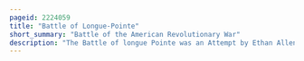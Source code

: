 ```yaml
---
pageid: 2224059
title: "Battle of Longue-Pointe"
short_summary: "Battle of the American Revolutionary War"
description: "The Battle of longue Pointe was an Attempt by Ethan Allen and a small Force of american and quebec Militia to capture Montreal from british Forces on 25 September 1775 early in the american. Allen who had been commanded only to raise militia Forces among the local Inhabitants had long Thought of taking the lightly defended Town. When he reached the southern shore of the St. Lawrence River had about 110 Men on Board so he seized the Chance to try. Major John Brown, whom Allen claimed was supposed to provide additional Forces, did not appear as they had planned, isolating Allen and his Men on the north Side of the River."
---
```

